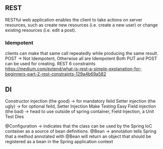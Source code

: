 ## REST
RESTful web application enables the client to take actions on server resources, 
such as create new resources (i.e. create a new user) or 
change existing resources (i.e. edit a post).
###  Idempotent
clients can make that same call repeatedly while producing the same result.
POST -> Not Idempotent, Otherwise all are Idempotent
Both PUT and POST can be used for creating. 
REST 6 constraints
https://medium.com/extend/what-is-rest-a-simple-explanation-for-beginners-part-2-rest-constraints-129a4b69a582

## DI 
Constructor injection (the good) -> for mandatory feild
Setter injection (the ugly) 		-> for optional feild, Setter Injection Make Testing Easy
Field injection (the bad)	-> head to use outside of spring container, Field Injection, a Unit Test Dies

@Configuration -> indicates that the class can be used by the Spring IoC container 
				  as a source of bean definitions.
@Bean -> annotation tells Spring that a method annotated with @Bean will return an object
		that should be registered as a bean in the Spring application context
